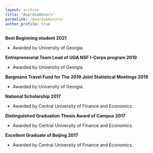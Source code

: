 ```yaml
---
layout: archive
title: "Awards&Honors"
permalink: /Awards&Honors/
author_profile: true
---
```


**Best Beginning student 2021**
* Awarded by University of Georgia.

**Entrepreneurial Team Lead of UGA NSF I-Corps program 2019**
* Awarded by University of Georgia.

**Bargmann Travel Fund for The 2019 Joint Statistical Meetings 2019**
* Awarded by University of Georgia.


**National Scholarship 2017**
* Awarded by Central University of Finance and Economics.

**Distinguished Graduation Thesis Award of Campus 2017**
* Awarded by Central University of Finance and Economics.

**Excellent Graduate of Beijing 2017**
* Awarded by Central University of Finance and Economics.
